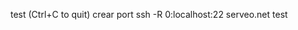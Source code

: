 test                                                         (Ctrl+C to quit)
crear port
ssh -R 0:localhost:22 serveo.net
test

